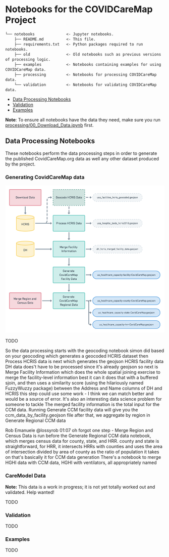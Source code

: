 # Notebooks for the COVIDCareMap Project

    └── notebooks              <- Jupyter notebooks.
        ├── README.md          <- This file.
        ├── requirements.txt   <- Python packages required to run notebooks.
        ├── old                <- Old notebooks such as previous versions of processing logic.
        ├── examples           <- Notebooks containing examples for using COVIDCareMap data.
        ├── processing         <- Notebooks for processing COVIDCareMap data.
        └── validation         <- Notebooks for validating COVIDCareMap data.

- [Data Processing Notebooks](#processing)
- [Validation](#Validation)
- [Examples](#examples)

**Note**: To ensure all notebooks have the data they need, make sure you run
[processing/00_Download_Data.ipynb](processing/00_Download_Data.ipynb) first.

## Data Processing Notebooks

These notebooks perform the data processing steps in order to generate the published CovidCareMap.org data
as well any other dataset produced by the project.

### Generating CovidCareMap data

![workflow](images/ccm-notebook-workflow.png)

TODO

So the data processing starts with the geocoding notebook simon did based on your geocoding
which generates a geocoded HCRIS dataset
then Process HCRIS data is next
which generates the geojson HCRIS facility data
DH data does't have to be processed since it's already geojson
so next is Merge Facility Information
which does the whole spatial joining exercise to merge the facility-level information best it can
it does that with a buffered sjoin, and then uses a similarity score (using the hilariously named FuzzyWuzzy package) between the Address and Name columns of DH and HCRIS
this step could use some work - I think we can match better and would be a source of error. It's also an interesting data science problem for someone to tackle
The merged facility information is the total input for the CCM data. Running Generate CCM facility data will give you the ccm_data_by_facility.geojson file
after that, we aggregate by region in Generate Regional CCM data

Rob Emanuele @lossyrob 01:07
oh forgot one step - Merge Region and Census Data is run before the Generate Regional CCM data notebook, which merges census data for county, state, and HRR. county and state is straightforward, for HRR, it intersects HRRs with counties and uses the area of intersection divided by area of county as the ratio of population it takes on
that's basically it for CCM data generation
There's a notebook to merge HGHI data with CCM data, HGHI with ventilators, all appropriately named

### CareModel Data

**Note:** This data is a work in progress; it is not yet totally worked out and validated. Help wanted!

TODO

### Validation

TODO

### Examples

TODO
